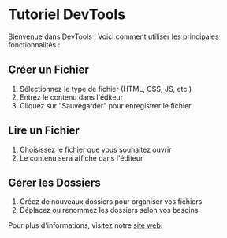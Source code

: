 # Tutoriel DevTools

Bienvenue dans DevTools ! Voici comment utiliser les principales fonctionnalités :

## Créer un Fichier

1. Sélectionnez le type de fichier (HTML, CSS, JS, etc.)
2. Entrez le contenu dans l'éditeur
3. Cliquez sur "Sauvegarder" pour enregistrer le fichier

## Lire un Fichier

1. Choisissez le fichier que vous souhaitez ouvrir
2. Le contenu sera affiché dans l'éditeur

## Gérer les Dossiers

1. Créez de nouveaux dossiers pour organiser vos fichiers
2. Déplacez ou renommez les dossiers selon vos besoins

Pour plus d'informations, visitez notre [site web](https://devtools.com).
